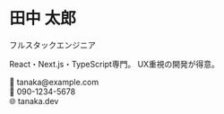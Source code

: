 <div class="bg-gradient-to-br from-blue-50 to-indigo-100 rounded-lg p-3 text-gray-800 h-full flex flex-col justify-between">
  <div class="text-center">
    <h1 class="text-xl font-bold text-indigo-900 mb-1">田中 太郎</h1>
    <p class="text-sm text-indigo-700 font-semibold">フルスタックエンジニア</p>
  </div>

  <div class="flex-1 flex items-center py-2">
    <p class="text-xs text-gray-700 text-center w-full leading-tight">
      React・Next.js・TypeScript専門。
      <span class="text-indigo-600 font-medium">UX重視</span>の開発が得意。
    </p>
  </div>

  <div class="space-y-1">
    <div class="flex items-center text-xs text-gray-600">
      <span class="w-3 h-3 mr-1">📧</span>
      <span class="text-xs">tanaka@example.com</span>
    </div>
    <div class="flex items-center text-xs text-gray-600">
      <span class="w-3 h-3 mr-1">📱</span>
      <span class="text-xs">090-1234-5678</span>
    </div>
    <div class="flex items-center text-xs text-gray-600">
      <span class="w-3 h-3 mr-1">🌐</span>
      <span class="text-xs text-indigo-600">tanaka.dev</span>
    </div>
  </div>
</div>
